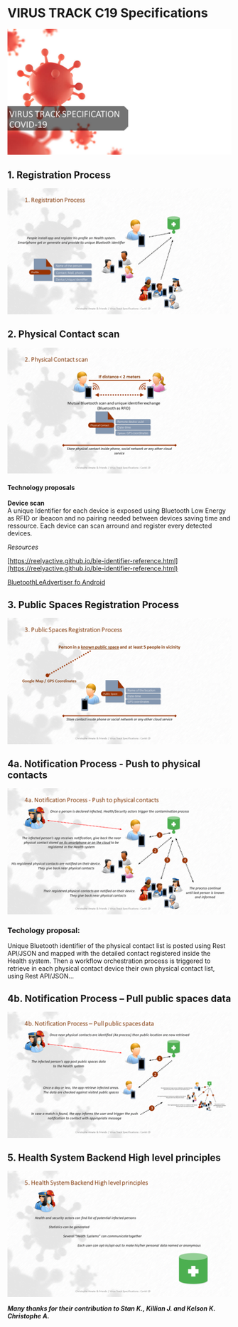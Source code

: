 # VIRUS TRACK C19 Specifications

![Diapositive1.PNG](Diapositive1.PNG)

## 1. Registration Process
![Diapositive2.PNG](Diapositive2.PNG)


## 2. Physical Contact scan
![Diapositive3.PNG](Diapositive3.PNG)
#### Technology proposals
 **Device scan**  
A unique Identifier for each device is exposed using Bluetooth Low Energy as RFID or ibeacon and no pairing needed between devices saving time and ressource.
Each device can scan arround and register every detected devices.

*Resources*

[https://reelyactive.github.io/ble-identifier-reference.html](https://reelyactive.github.io/ble-identifier-reference.html)

[BluetoothLeAdvertiser fo Android](https://developer.android.com/reference/android/bluetooth/le/BluetoothLeAdvertiser.html#startAdvertisingSet(android.bluetooth.le.AdvertisingSetParameters,%20%20%20%20%20%20%20%20%20%20android.bluetooth.le.AdvertiseData,%20android.bluetooth.le.AdvertiseData,%20%20%20%20%20%20%20%20%20%20android.bluetooth.le.PeriodicAdvertisingParameters,%20%20%20%20%20%20%20%20%20%20android.bluetooth.le.AdvertiseData,%20%20%20%20%20%20%20%20%20%20android.bluetooth.le.AdvertisingSetCallback))

## 3. Public Spaces Registration Process
![Diapositive4.PNG](Diapositive4.PNG)

## 4a. Notification Process - Push to physical contacts
![Diapositive5.PNG](Diapositive5.PNG)
### Techology proposal:
Unique Bluetooth identifier of the physical contact list is posted using Rest API/JSON and mapped with the detailed contact registered inside the Health system. 
Then a workflow orchestration process is triggered to retrieve in each physical contact device their own physical contact list, using Rest API/JSON...

## 4b. Notification Process – Pull public spaces data
![Diapositive6.PNG](Diapositive6.PNG)

## 5. Health System Backend High level principles
![Diapositive7.PNG](Diapositive7.PNG)


***Many thanks for their contribution to Stan K., Killian J. and Kelson K.
Christophe A.***
